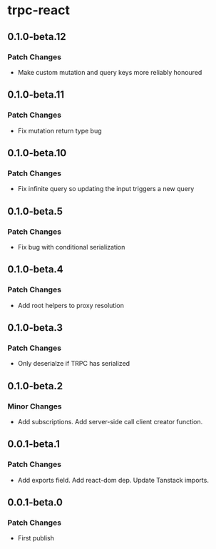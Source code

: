 # trpc-react

## 0.1.0-beta.12

### Patch Changes

- Make custom mutation and query keys more reliably honoured

## 0.1.0-beta.11

### Patch Changes

- Fix mutation return type bug

## 0.1.0-beta.10

### Patch Changes

- Fix infinite query so updating the input triggers a new query

## 0.1.0-beta.5

### Patch Changes

- Fix bug with conditional serialization

## 0.1.0-beta.4

### Patch Changes

- Add root helpers to proxy resolution

## 0.1.0-beta.3

### Patch Changes

- Only deserialze if TRPC has serialized

## 0.1.0-beta.2

### Minor Changes

- Add subscriptions. Add server-side call client creator function.

## 0.0.1-beta.1

### Patch Changes

- Add exports field. Add react-dom dep. Update Tanstack imports.

## 0.0.1-beta.0

### Patch Changes

- First publish
